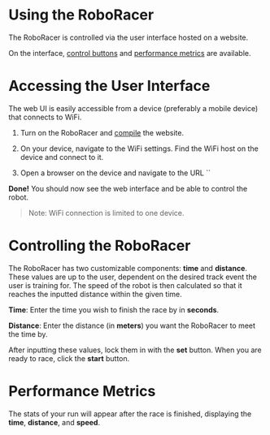 # Using the RoboRacer

The RoboRacer is controlled via the user interface hosted on a website.

On the interface, [control buttons](#controlling-the-roboracer) and [performance metrics](#performance-metrics) are available.

# Accessing the User Interface

The web UI is easily accessible from a device (preferably a mobile device) that connects to WiFi. 

1. Turn on the RoboRacer and [compile](https://robo-racer.github.io/RoboRacer/#compilation) the website.

2. On your device, navigate to the WiFi settings. Find the WiFi host on the device and connect to it.

3. Open a browser on the device and navigate to the URL ``

**Done!** You should now see the web interface and be able to control the robot.

> Note: WiFi connection is limited to one device.

# Controlling the RoboRacer

The RoboRacer has two customizable components: **time** and **distance**. These values are up to the user, dependent on the desired track event the user is training for. The speed of the robot is then calculated so that it reaches the inputted distance within the given time.

**Time**: Enter the time you wish to finish the race by in **seconds**.

**Distance**: Enter the distance (in **meters**) you want the RoboRacer to meet the time by.

After inputting these values, lock them in with the **set** button. When you are ready to race, click the **start** button.

# Performance Metrics

The stats of your run will appear after the race is finished, displaying the **time**, **distance**, and **speed**.
